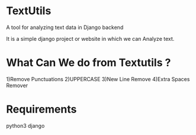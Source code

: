 # TextUtils
A tool for analyzing text data in Django backend

It is a simple django project or website in which we can Analyze text.

# What Can We do from Textutils ?

1)Remove Punctuations
2)UPPERCASE
3)New Line Remove
4)Extra Spaces Remover

# Requirements

python3
django
